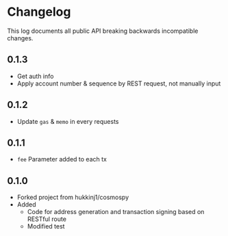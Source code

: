 Changelog
=========

This log documents all public API breaking backwards incompatible changes.

0.1.3
-----
- Get auth info
- Apply account number & sequence by REST request, not manually input

0.1.2
-----
- Update `gas` & `memo` in every requests

0.1.1
-----
- `fee` Parameter added to each tx

0.1.0
-----
- Forked project from hukkinj1/cosmospy
- Added
    - Code for address generation and transaction signing based on RESTful route
    - Modified test
